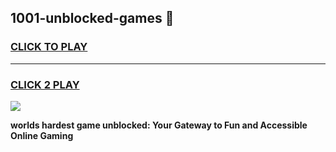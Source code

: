 
## 1001-unblocked-games 👋
<h3>
<a href="https://premium.freeplayer.one?title=1001-unblocked-games&ref=14F">CLICK TO PLAY</a></h3>
<hr>

<h3>
<a href="https://premium.freeplayer.one?title=1001-unblocked-games&ref=14F">CLICK 2 PLAY</a>
  
</h3>

<a href="https://premium.freeplayer.one?title=1001-unblocked-games&ref=12F/"><img src="https://clearcache.store/games.png"></a>


**worlds hardest game unblocked: Your Gateway to Fun and Accessible Online Gaming**
